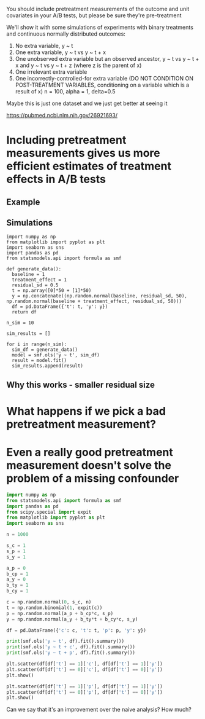 You should include pretreatment measurements of the outcome and unit covariates in your A/B tests, but please be sure they're pre-treatment

We'll show it with some simulations of experiments with binary treatments and continuous normally distributed outcomes:
1. No extra variable, y ~ t
2. One extra variable, y ~ t vs y ~ t + x
3. One unobserved extra variable but an observed ancestor, y ~ t vs y ~ t + x and y ~ t vs y ~ t + z (where z is the parent of x)
4. One irrelevant extra variable
5. One incorrectly-controlled-for extra variable (DO NOT CONDITION ON POST-TREATMENT VARIABLES, conditioning on a variable which is a result of x)
n = 100, alpha = 1, delta=0.5

Maybe this is just one dataset and we just get better at seeing it

https://pubmed.ncbi.nlm.nih.gov/26921693/

# Including pretreatment measurements gives us more efficient estimates of treatment effects in A/B tests

## Example

## Simulations

```
import numpy as np
from matplotlib import pyplot as plt
import seaborn as sns
import pandas as pd
from statsmodels.api import formula as smf

def generate_data():
  baseline = 1
  treatment_effect = 1
  residual_sd = 0.5
  t = np.array([0]*50 + [1]*50)
  y = np.concatenate((np.random.normal(baseline, residual_sd, 50), np.random.normal(baseline + treatment_effect, residual_sd, 50)))
  df = pd.DataFrame({'t': t, 'y': y})
  return df

n_sim = 10
  
sim_results = []
  
for i in range(n_sim):
  sim_df = generate_data()
  model = smf.ols('y ~ t', sim_df)
  result = model.fit()
  sim_results.append(result)
```

## Why this works - smaller residual size

# What happens if we pick a bad pretreatment measurement?



# Even a really good pretreatment measurement doesn't solve the problem of a missing confounder

```python
import numpy as np
from statsmodels.api import formula as smf
import pandas as pd
from scipy.special import expit
from matplotlib import pyplot as plt
import seaborn as sns

n = 1000

s_c = 1
s_p = 1
s_y = 1

a_p = 0
b_cp = 1
a_y = 0
b_ty = 1
b_cy = 1

c = np.random.normal(0, s_c, n)
t = np.random.binomial(1, expit(c))
p = np.random.normal(a_p + b_cp*c, s_p)
y = np.random.normal(a_y + b_ty*t + b_cy*c, s_y)

df = pd.DataFrame({'c': c, 't': t, 'p': p, 'y': y})

print(smf.ols('y ~ t', df).fit().summary())
print(smf.ols('y ~ t + c', df).fit().summary())
print(smf.ols('y ~ t + p', df).fit().summary())

plt.scatter(df[df['t'] == 1]['c'], df[df['t'] == 1]['y'])
plt.scatter(df[df['t'] == 0]['c'], df[df['t'] == 0]['y'])
plt.show()

plt.scatter(df[df['t'] == 1]['p'], df[df['t'] == 1]['y'])
plt.scatter(df[df['t'] == 0]['p'], df[df['t'] == 0]['y'])
plt.show()
```

Can we say that it's an improvement over the naive analysis? How much?

